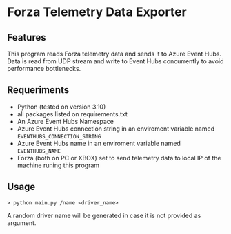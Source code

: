 # Forza Telemetry Data Exporter

##  Features
This program reads Forza telemetry data and sends it to Azure Event Hubs.
Data is read from UDP stream and write to Event Hubs concurrently to avoid performance bottlenecks. 

## Requeriments
- Python (tested on version 3.10)
- all packages listed on requirements.txt
- An Azure Event Hubs Namespace
- Azure Event Hubs connection string in an enviroment variable named `EVENTHUBS_CONNECTION_STRING`
- Azure Event Hubs name in an enviroment variable named `EVENTHUBS_NAME`
- Forza (both on PC or XBOX) set to send telemetry data to local IP of the machine runing this program

## Usage
```> python main.py /name <driver_name>```

A random driver name will be generated in case it is not provided as argument.